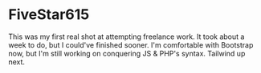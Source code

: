 # FiveStar615
This was my first real shot at attempting freelance work. It took about a week to do, but I could've finished sooner. I'm comfortable with Bootstrap now, but I'm still working on conquering JS & PHP's syntax. Tailwind up next.
